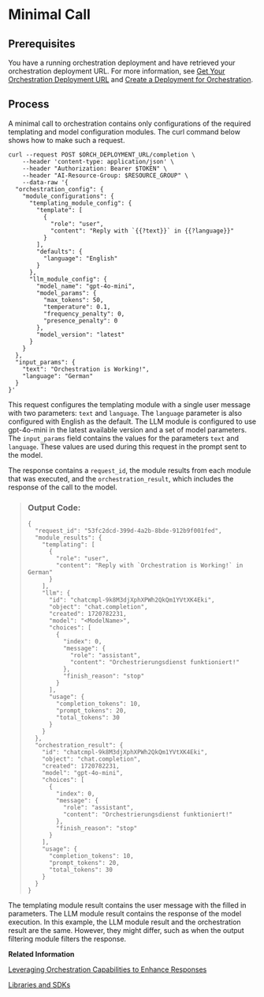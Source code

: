 <!-- loio949e7737f8fc4d88a02dc13a6e261d76 -->

# Minimal Call



<a name="loio949e7737f8fc4d88a02dc13a6e261d76__section_vr2_rpj_12c"/>

## Prerequisites

You have a running orchestration deployment and have retrieved your orchestration deployment URL. For more information, see [Get Your Orchestration Deployment URL](get-your-orchestration-deployment-url-ec7c703.md) and [Create a Deployment for Orchestration](create-a-deployment-for-orchestration-4387aa7.md).



<a name="loio949e7737f8fc4d88a02dc13a6e261d76__section_zt4_jqj_12c"/>

## Process

A minimal call to orchestration contains only configurations of the required templating and model configuration modules. The curl command below shows how to make such a request.

```
curl --request POST $ORCH_DEPLOYMENT_URL/completion \
    --header 'content-type: application/json' \
    --header "Authorization: Bearer $TOKEN" \
    --header "AI-Resource-Group: $RESOURCE_GROUP" \
    --data-raw '{
  "orchestration_config": {
    "module_configurations": {
      "templating_module_config": {
        "template": [
          {
            "role": "user",
            "content": "Reply with `{{?text}}` in {{?language}}"
          }
        ],
        "defaults": {
          "language": "English"
        }
      },
      "llm_module_config": {
        "model_name": "gpt-4o-mini",
        "model_params": {
          "max_tokens": 50,
          "temperature": 0.1,
          "frequency_penalty": 0,
          "presence_penalty": 0
        },
        "model_version": "latest"
      }
    }
  },
  "input_params": {
    "text": "Orchestration is Working!",
    "language": "German"
  }
}'
```

This request configures the templating module with a single user message with two parameters: `text` and `language`. The `language` parameter is also configured with English as the default. The LLM module is configured to use gpt-4o-mini in the latest available version and a set of model parameters. The `input_params` field contains the values for the parameters `text` and `language`. These values are used during this request in the prompt sent to the model.

The response contains a `request_id`, the module results from each module that was executed, and the `orchestration_result`, which includes the response of the call to the model.

> ### Output Code:  
> ```
> {
>   "request_id": "53fc2dcd-399d-4a2b-8bde-912b9f001fed",
>   "module_results": {
>     "templating": [
>       {
>         "role": "user",
>         "content": "Reply with `Orchestration is Working!` in German"
>       }
>     ],
>     "llm": {
>       "id": "chatcmpl-9k8M3djXphXPWh2QkQm1YVtXK4Eki",
>       "object": "chat.completion",
>       "created": 1720782231,
>       "model": "<ModelName>",
>       "choices": [
>         {
>           "index": 0,
>           "message": {
>             "role": "assistant",
>             "content": "Orchestrierungsdienst funktioniert!"
>           },
>           "finish_reason": "stop"
>         }
>       ],
>       "usage": {
>         "completion_tokens": 10,
>         "prompt_tokens": 20,
>         "total_tokens": 30
>       }
>     }
>   },
>   "orchestration_result": {
>     "id": "chatcmpl-9k8M3djXphXPWh2QkQm1YVtXK4Eki",
>     "object": "chat.completion",
>     "created": 1720782231,
>     "model": "gpt-4o-mini",
>     "choices": [
>       {
>         "index": 0,
>         "message": {
>           "role": "assistant",
>           "content": "Orchestrierungsdienst funktioniert!"
>         },
>         "finish_reason": "stop"
>       }
>     ],
>     "usage": {
>       "completion_tokens": 10,
>       "prompt_tokens": 20,
>       "total_tokens": 30
>     }
>   }
> }
> ```

The templating module result contains the user message with the filled in parameters. The LLM module result contains the response of the model execution. In this example, the LLM module result and the orchestration result are the same. However, they might differ, such as when the output filtering module filters the response.

**Related Information**  


[Leveraging Orchestration Capabilities to Enhance Responses](https://developers.sap.com/tutorials/ai-core-orchestration-consumption-opt.html)

[Libraries and SDKs](libraries-and-sdks-499309d.md "Explore additional SDKs and libraries that you can use with SAP AI Core.")

